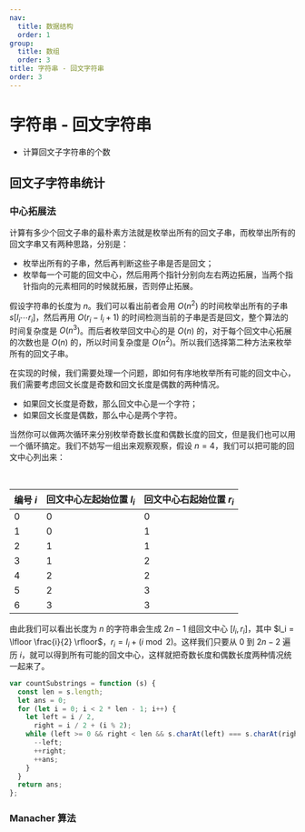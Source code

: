 ```yaml
---
nav:
  title: 数据结构
  order: 1
group:
  title: 数组
  order: 3
title: 字符串 - 回文字符串
order: 3
---
```


# 字符串 - 回文字符串

- 计算回文子字符串的个数

## 回文子字符串统计

### 中心拓展法

计算有多少个回文子串的最朴素方法就是枚举出所有的回文子串，而枚举出所有的回文字串又有两种思路，分别是：

- 枚举出所有的子串，然后再判断这些子串是否是回文；
- 枚举每一个可能的回文中心，然后用两个指针分别向左右两边拓展，当两个指针指向的元素相同的时候就拓展，否则停止拓展。

假设字符串的长度为 $n$。我们可以看出前者会用 $O(n^2)$ 的时间枚举出所有的子串 $s[l_i \cdots r_i]$，然后再用 $O(r_i - l_i + 1)$ 的时间检测当前的子串是否是回文，整个算法的时间复杂度是 $O(n^3)$。而后者枚举回文中心的是 $O(n)$ 的，对于每个回文中心拓展的次数也是 $O(n)$ 的，所以时间复杂度是 $O(n^2)$。所以我们选择第二种方法来枚举所有的回文子串。

在实现的时候，我们需要处理一个问题，即如何有序地枚举所有可能的回文中心，我们需要考虑回文长度是奇数和回文长度是偶数的两种情况。

- 如果回文长度是奇数，那么回文中心是一个字符；
- 如果回文长度是偶数，那么中心是两个字符。

当然你可以做两次循环来分别枚举奇数长度和偶数长度的回文，但是我们也可以用一个循环搞定。我们不妨写一组出来观察观察，假设 $n = 4$，我们可以把可能的回文中心列出来：

<br />

| 编号 $i$ | 回文中心左起始位置 $l_i$ | 回文中心右起始位置 $r_i$ |
| :------- | :----------------------- | :----------------------- |
| 0        | 0                        | 0                        |
| 1        | 0                        | 1                        |
| 2        | 1                        | 1                        |
| 3        | 1                        | 2                        |
| 4        | 2                        | 2                        |
| 5        | 2                        | 3                        |
| 6        | 3                        | 3                        |

由此我们可以看出长度为 $n$ 的字符串会生成 $2n-1$ 组回文中心 $[l_i, r_i]$，其中 $l_i = \lfloor \frac{i}{2} \rfloor$，$r_i = l_i + (i \bmod 2)$。这样我们只要从 0 到 $2n-2$ 遍历 $i$，就可以得到所有可能的回文中心，这样就把奇数长度和偶数长度两种情况统一起来了。

```js
var countSubstrings = function (s) {
  const len = s.length;
  let ans = 0;
  for (let i = 0; i < 2 * len - 1; i++) {
    let left = i / 2,
      right = i / 2 + (i % 2);
    while (left >= 0 && right < len && s.charAt(left) === s.charAt(right)) {
      --left;
      ++right;
      ++ans;
    }
  }
  return ans;
};
```

### Manacher 算法
